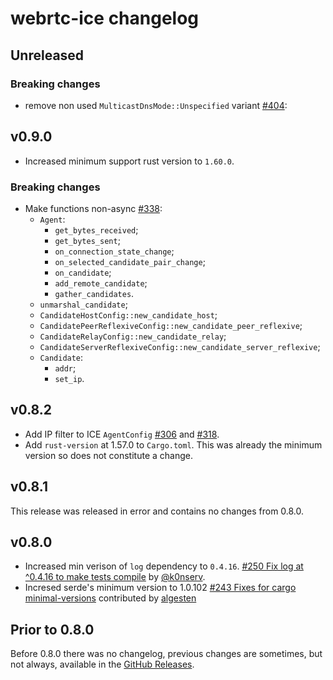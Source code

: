 # webrtc-ice changelog

## Unreleased

### Breaking changes

* remove non used `MulticastDnsMode::Unspecified` variant [#404](https://github.com/webrtc-rs/webrtc/pull/404):

## v0.9.0

* Increased minimum support rust version to `1.60.0`.

### Breaking changes

* Make functions non-async [#338](https://github.com/webrtc-rs/webrtc/pull/338):
  - `Agent`:
    - `get_bytes_received`;
    - `get_bytes_sent`;
    - `on_connection_state_change`;
    - `on_selected_candidate_pair_change`;
    - `on_candidate`;
    - `add_remote_candidate`;
    - `gather_candidates`.
  - `unmarshal_candidate`;
  - `CandidateHostConfig::new_candidate_host`;
  - `CandidatePeerReflexiveConfig::new_candidate_peer_reflexive`;
  - `CandidateRelayConfig::new_candidate_relay`;
  - `CandidateServerReflexiveConfig::new_candidate_server_reflexive`;
  - `Candidate`:
    - `addr`;
    - `set_ip`.

## v0.8.2

* Add IP filter to ICE `AgentConfig` [#306](https://github.com/webrtc-rs/webrtc/pull/306) and [#318](https://github.com/webrtc-rs/webrtc/pull/318).
* Add `rust-version` at 1.57.0 to `Cargo.toml`. This was already the minimum version so does not constitute a change.

## v0.8.1

This release was released in error and contains no changes from 0.8.0.

## v0.8.0

* Increased min verison of `log` dependency to `0.4.16`. [#250 Fix log at ^0.4.16 to make tests compile](https://github.com/webrtc-rs/webrtc/pull/250) by [@k0nserv](https://github.com/k0nserv).
* Incresed serde's minimum version to 1.0.102 [#243 Fixes for cargo minimal-versions](https://github.com/webrtc-rs/webrtc/pull/243) contributed by [algesten](https://github.com/algesten)

## Prior to 0.8.0

Before 0.8.0 there was no changelog, previous changes are sometimes, but not always, available in the [GitHub Releases](https://github.com/webrtc-rs/ice/releases).
